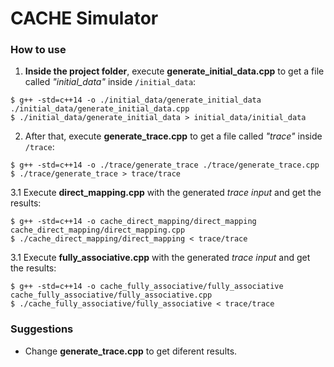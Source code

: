# CACHE Simulator

### How to use

1. **Inside the project folder**, execute **generate_initial_data.cpp** 
to get a file called *"initial_data"* inside `/initial_data`:
```
$ g++ -std=c++14 -o ./initial_data/generate_initial_data ./initial_data/generate_initial_data.cpp
$ ./initial_data/generate_initial_data > initial_data/initial_data
```
2. After that, execute  **generate_trace.cpp** to get a file called *"trace"* inside `/trace`:
```
$ g++ -std=c++14 -o ./trace/generate_trace ./trace/generate_trace.cpp
$ ./trace/generate_trace > trace/trace
```
3.1 Execute **direct_mapping.cpp** with the generated *trace input* and get the results:

```
$ g++ -std=c++14 -o cache_direct_mapping/direct_mapping cache_direct_mapping/direct_mapping.cpp
$ ./cache_direct_mapping/direct_mapping < trace/trace
```

3.1 Execute **fully_associative.cpp** with the generated *trace input* and get the results:

```
$ g++ -std=c++14 -o cache_fully_associative/fully_associative cache_fully_associative/fully_associative.cpp
$ ./cache_fully_associative/fully_associative < trace/trace
```

### Suggestions
* Change **generate_trace.cpp** to get diferent results.
